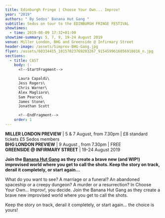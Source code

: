 ```yaml
---
title: Edinburgh Fringe | Choose Your Own... Improv!
year: "2019"
authors: " By Sedos' Banana Hut Gang "
subtitle: Sedos on tour to the EDINBURGH FRINGE FESTIVAL
showtimes:
  - time: 2019-08-09 17:32+01:00
showtime-summary: 5, 7, 9, 19-24 August 2019
venue: Miller London, BHG and Greenside @ Infirmary Street
header-image: /assets/Simprov-BHG-Gang.jpg
flyer: /assets/60334415_10157023769203267_9154599616056918016_n.jpg
sections:
  - title: CAST
    body: |-
      <!--StartFragment-->

      Laura Capaldi\
      Jess Rogers\
      Chris Warner\
      Alex Magliaro\
      Sam Pearce\
      James Stone\
      Jonathan Scott

      <!--EndFragment-->
    order: 1
---
```

**MILLER LONDON PREVIEW** | 5 & 7 August, from 7.30pm | £8 standard tickets £5 Sedos members\
**BHG LONDON PREVIEW** | 9 August , from 7.30pm | FREE\
**GREENSIDE @ INFIRMARY STREET** | 19-24 August 2019

**Join the [Banana Hut Gang](https://sedos.l3v5y.co.uk/regular-events/simprov) as they create a brave new (and WIP!) improvised world where you get to call the shots. Keep the story on track, derail it completely, or start again...**

What do you want to see? A marriage or a funeral? An abandoned spaceship or a creepy dungeon? A murder or a resurrection? In Choose Your Own... Improv!, you decide. Join the Banana Hut Gang as they create a brave new improvised world where you get to call the shots.

Keep the story on track, derail it completely, or start again... the choice is yours!